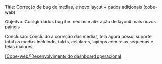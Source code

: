 Title: Correção de bug de medias, e novo layout  + dados adicionais (cobe-web)

Objetivo: Corrigir dados bug the medias e alteração de layoutt mais novos painels

Conclusão: Concluido a correção das medias, tela agora possui suporte total as medias incluindo, talets, celulares, laptops com telas pequenas e telas maiores

[[Cobe-web/]Desenvolvimento do dashboard operacional](https://app.asana.com/1/1209615415004880/project/1209615414588365/task/1210164079170098?focus=true)
